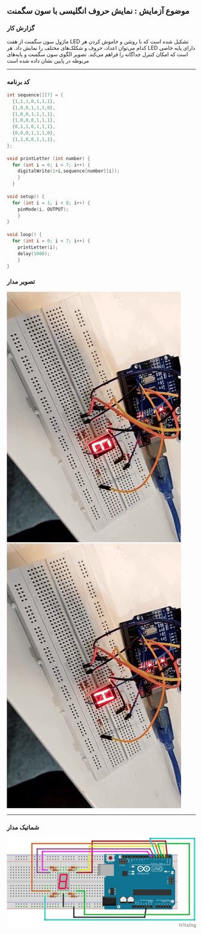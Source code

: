 ## موضوع آزمایش : نمایش حروف انگلیسی با سون سگمنت 

### گزارش کار 

ماژول سون سگمنت از هفت LED تشکیل شده است که با روشن و خاموش کردن هر کدام می‌توان اعداد، حروف و شکلک‌های مختلف را نمایش داد. هر LED دارای پایه خاصی است که امکان کنترل جداگانه را فراهم می‌کند. تصویر الگوی سون سگمنت و پایه‌های مربوطه در پایین نشان داده شده است

---

### کد برنامه

```cpp
int sequence[][7] = {
  {1,1,1,0,1,1,1},  
  {1,0,0,1,1,1,0},  
  {1,0,0,1,1,1,1},  
  {1,0,0,0,1,1,1},  
  {0,1,1,0,1,1,1},  
  {0,0,0,1,1,1,0},  
  {1,1,0,0,1,1,1},  
};

void printLetter (int number) {
  for (int i = 0; i < 7; i++) {
    digitalWrite(1+i,sequence[number][i]);
    }
  }

void setup() {
  for (int i = 1; i < 8; i++) {
    pinMode(i, OUTPUT);
    }
}

void loop() {
  for (int i = 0; i < 7; i++) {
    printLetter(i);
    delay(1000);
    }
}
```

### تصویر مدار


![pic micro](/pic/microprocessor2.jpg)
![pic micro](/pic/microprocessor2_2.jpg)




---

### شماتیک مدار 

![pic schematic](/pic/schematic_1.jpg)


